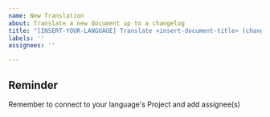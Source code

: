 ```yaml
---
name: New Translation
about: Translate a new document up to a changelog
title: "[INSERT-YOUR-LANGUAGE] Translate <insert-document-title> (changelog <insert-number>)"
labels: ''
assignees: ''

---
```


## Reminder

Remember to connect to your language's Project and add assignee(s)
